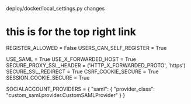 deploy/docker/local_settings.py changes

# this is for the top right link
REGISTER_ALLOWED = False
USERS_CAN_SELF_REGISTER = True

USE_SAML = True
USE_X_FORWARDED_HOST = True
SECURE_PROXY_SSL_HEADER = ('HTTP_X_FORWARDED_PROTO', 'https')
SECURE_SSL_REDIRECT = True
CSRF_COOKIE_SECURE = True
SESSION_COOKIE_SECURE = True


SOCIALACCOUNT_PROVIDERS = {
    "saml": {
        "provider_class": "custom_saml.provider.CustomSAMLProvider"
    }
}

